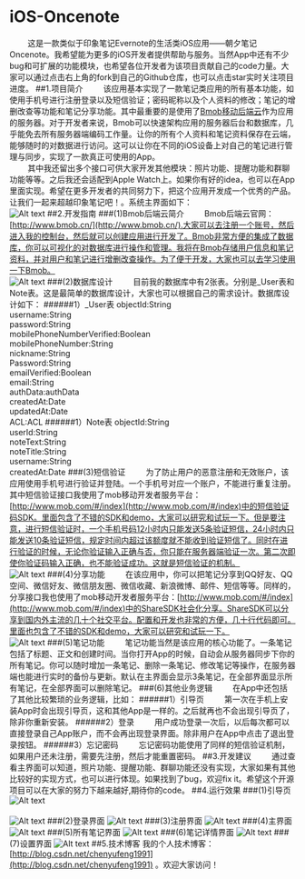 # iOS-Oncenote
&emsp;&emsp;&nbsp;这是一款类似于印象笔记Evernote的生活类iOS应用——朝夕笔记 Oncenote。我希望能为更多的iOS开发者提供帮助与服务。当然App中还有不少bug和可扩展的功能模块，也希望各位开发者为该项目贡献自己的code力量。大家可以通过点击右上角的fork到自己的Github仓库，也可以点击star实时关注项目进度。
##1.项目简介
&emsp;&emsp;&nbsp;该应用基本实现了一款笔记类应用的所有基本功能，如使用手机号进行注册登录以及短信验证；密码昵称以及个人资料的修改；笔记的增删改查等功能和笔记分享功能。其中最重要的是使用了[Bmob移动后端云](http://www.bmob.cn/)作为应用的服务器。对于开发者来说，Bmob可以快速架构应用的服务器后台和数据库，几乎能免去所有服务器端编码工作量。让你的所有个人资料和笔记资料保存在云端，能够随时的对数据进行访问。这可以让你在不同的iOS设备上对自己的笔记进行管理与同步，实现了一款真正可使用的App。</br>
&emsp;&emsp;&nbsp;其中我还留出多个接口可供大家开发其他模块：照片功能、提醒功能和群聊功能等等。之后我还会适配到Apple Watch上。如果你有好的idea，也可以在App里面实现。希望在更多开发者的共同努力下，把这个应用开发成一个优秀的产品。让我们一起来超越印象笔记吧！。系统主界面如下：</br> 
![Alt text](https://github.com/chenyufeng1991/iOS-Oncenote/raw/master/Screenshots/1.png)
##2.开发指南
###(1)Bmob后端云简介
&emsp;&emsp;&nbsp;Bmob后端云官网：[http://www.bmob.cn/](http://www.bmob.cn/).大家可以去注册一个账号，然后进入我的控制台，然后就可以创建应用进行开发了。Bmob非常方便的集成了数据库，你可以可视化的对数据库进行操作和管理。我将在Bmob存储用户信息和笔记资料，并对用户和笔记进行增删改查操作。为了便于开发，大家也可以去学习使用一下Bmob。</br>
![Alt text](https://github.com/chenyufeng1991/iOS-Oncenote/raw/master/Screenshots/2.png)
###(2)数据库设计
&emsp;&emsp;&nbsp;目前我的数据库中有2张表。分别是_User表和Note表。这是最简单的数据库设计，大家也可以根据自己的需求设计。数据库设计如下：
######1）_User表
objectId:String</br>
username:String</br>
password:String</br>
mobilePhoneNumberVerified:Boolean</br>
mobilePhoneNumber:String</br>
nickname:String</br>
Password:String</br>
emailVerified:Boolean</br>
email:String</br>
authData:authData</br>
createdAt:Date</br>
updatedAt:Date</br>
ACL:ACL
######1）Note表
objectId:String</br>
userId:String</br>
noteText:String</br>
noteTitle:String</br>
username:String</br>
createdAt:Date
###(3)短信验证
&emsp;&emsp;&nbsp;为了防止用户的恶意注册和无效账户，该应用使用手机号进行验证并登陆。一个手机号对应一个账户，不能进行重复注册。其中短信验证接口我使用了mob移动开发者服务平台：[http://www.mob.com/#/index](http://www.mob.com/#/index)中的短信验证码SDK。里面包含了不错的SDK和demo，大家可以研究和试玩一下。但是要注意，进行短信验证时，一个手机号码12小时内只能发送5条验证短信，24小时内只能发送10条验证短信，规定时间内超过该额度就不能收到验证短信了。同时在进行验证的时候，无论你验证输入正确与否，你只能在服务器端验证一次。第二次即使你验证码输入正确，也不能验证成功。这就是短信验证的机制。</br>
![Alt text](https://github.com/chenyufeng1991/iOS-Oncenote/raw/master/Screenshots/3.png)
###(4)分享功能
&emsp;&emsp;&nbsp;在该应用中，你可以把笔记分享到QQ好友、QQ空间、微信好友、微信朋友圈、微信收藏、新浪微博、邮件、短信等等。同样的，分享接口我也使用了mob移动开发者服务平台：[http://www.mob.com/#/index](http://www.mob.com/#/index)中的ShareSDK社会化分享。ShareSDK可以分享到国内外主流的几十个社交平台。配置和开发也非常的方便，几十行代码即可。里面也包含了不错的SDK和demo，大家可以研究和试玩一下。</br>
![Alt text](https://github.com/chenyufeng1991/iOS-Oncenote/raw/master/Screenshots/4.png)
###(5)笔记功能
&emsp;&emsp;&nbsp;笔记功能当然是该应用的核心功能了。一条笔记包括了标题、正文和创建时间。当你打开App的时候，自动会从服务器同步下你的所有笔记。你可以随时增加一条笔记、删除一条笔记、修改笔记等操作，在服务器端也能进行实时的备份与更新。默认在主界面会显示3条笔记，在全部界面显示所有笔记，在全部界面可以删除笔记。
###(6)其他业务逻辑
&emsp;&emsp;&nbsp;在App中还包括了其他比较繁琐的业务逻辑，比如：
######1）引导页
&emsp;&emsp;&nbsp;第一次在手机上安装App时会出现引导页，这和其他App是一样的。之后就再也不会出现引导页了，除非你重新安装。
######2）登录
&emsp;&emsp;&nbsp;用户成功登录一次后，以后每次都可以直接登录自己App账户，而不会再出现登录界面。除非用户在App中点击了退出登录按钮。
######3）忘记密码
&emsp;&emsp;&nbsp;忘记密码功能使用了同样的短信验证机制，如果用户还未注册，需要先注册，然后才能重置密码。
##3.开发建议
&emsp;&emsp;&nbsp;通过查看主界面可以知道，照片功能、提醒功能、群聊功能还没有实现，大家如果有其他比较好的实现方式，也可以进行体现。如果找到了bug，欢迎fix it。希望这个开源项目可以在大家的努力下越来越好,期待你的code。
##4.运行效果
###(1)引导页
![Alt text](https://github.com/chenyufeng1991/iOS-Oncenote/raw/master/Screenshots/5.png)</br></br>
![Alt text](https://github.com/chenyufeng1991/iOS-Oncenote/raw/master/Screenshots/6.png)
###(2)登录界面
![Alt text](https://github.com/chenyufeng1991/iOS-Oncenote/raw/master/Screenshots/7.png)
###(3)注册界面
![Alt text](https://github.com/chenyufeng1991/iOS-Oncenote/raw/master/Screenshots/8.png)
###(4)主界面
![Alt text](https://github.com/chenyufeng1991/iOS-Oncenote/raw/master/Screenshots/9.png)
###(5)所有笔记界面
![Alt text](https://github.com/chenyufeng1991/iOS-Oncenote/raw/master/Screenshots/10.png)
###(6)笔记详情界面
![Alt text](https://github.com/chenyufeng1991/iOS-Oncenote/raw/master/Screenshots/11.png)
###(7)设置界面
![Alt text](https://github.com/chenyufeng1991/iOS-Oncenote/raw/master/Screenshots/12.png)
##5.技术博客
我的个人技术博客：[http://blog.csdn.net/chenyufeng1991](http://blog.csdn.net/chenyufeng1991) 。欢迎大家访问！
